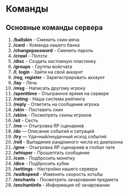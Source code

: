 # Команды

## Основные команды сервера

1. **/ballskin** - Сменить скин мяча
2. **/card** - Команда нашего банка
3. **/changepassword** - Сменить пароль
4. **/crawl** - Ползти
5. **/disc** - Создать кастомную пластинку
6. **/groups** - Группы войсчата
7. **/l**, **login** - Зайти на свой аккаунт
8. **/reg**, **register** - Зарегистрировать аккаунт
9. **/lay** - Лечь
10. **/msg** - Написать другому игроку
11. **/spenttime** - Отыгранное время на сервере
12. **/rating** - Наша система рейтинга
13. **/reply** - Ответить на сообщение игрока
14. **/skin** - Поставить скин
15. **/skins** - Посмотреть скины игроков
16. **/sit** - Сесть
17. **/me** — Отыгровка RP сценариев
18. **/do** — Описание событий и ситуаций
19. **/try** — Удачный/неудачный исход событий
20. **/roll** - Выпадение рандомного числа из диапазона
21. **/gme** - Отыгровка RP сценариев в глобал чате
22. **/whisper** - Прошептать сообщение
23. **/coin** - Подбросить монетку
24. **/dice** - Подбросить кубик
25. **/settings** - Настройки нашего сервера
26. **/walkspeed** - Изменить скорость хотьбы
27. **/enchants** - Посмотреть зачарования предмета
28. **/enchantinfo** - Информация об зачаровании
